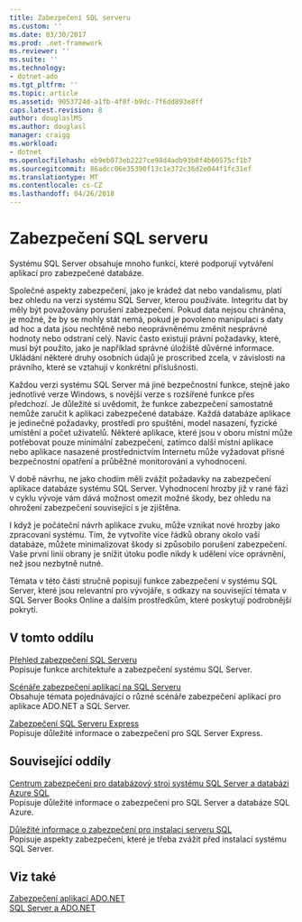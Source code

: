 ```yaml
---
title: Zabezpečení SQL serveru
ms.custom: ''
ms.date: 03/30/2017
ms.prod: .net-framework
ms.reviewer: ''
ms.suite: ''
ms.technology:
- dotnet-ado
ms.tgt_pltfrm: ''
ms.topic: article
ms.assetid: 9053724d-a1fb-4f0f-b9dc-7f6dd893e8ff
caps.latest.revision: 8
author: douglaslMS
ms.author: douglasl
manager: craigg
ms.workload:
- dotnet
ms.openlocfilehash: eb9eb073eb2227ce98d4adb93b8f4b60575cf1b7
ms.sourcegitcommit: 86adcc06e35390f13c1e372c36d2e044f1fc31ef
ms.translationtype: MT
ms.contentlocale: cs-CZ
ms.lasthandoff: 04/26/2018
---
```

# <a name="sql-server-security"></a>Zabezpečení SQL serveru
Systému SQL Server obsahuje mnoho funkcí, které podporují vytváření aplikací pro zabezpečené databáze.  
  
 Společné aspekty zabezpečení, jako je krádež dat nebo vandalismu, platí bez ohledu na verzi systému SQL Server, kterou používáte. Integritu dat by měly být považovány porušení zabezpečení. Pokud data nejsou chráněna, je možné, že by se mohly stát nemá, pokud je povoleno manipulaci s daty ad hoc a data jsou nechtěně nebo neoprávněnému změnit nesprávné hodnoty nebo odstraní celý. Navíc často existují právní požadavky, které, musí být použito, jako je například správné úložiště důvěrné informace. Ukládání některé druhy osobních údajů je proscribed zcela, v závislosti na právního, které se vztahují v konkrétní příslušnosti.  
  
 Každou verzi systému SQL Server má jiné bezpečnostní funkce, stejně jako jednotlivé verze Windows, s novější verze s rozšířené funkce přes předchozí. Je důležité si uvědomit, že funkce zabezpečení samostatně nemůže zaručit k aplikaci zabezpečené databáze. Každá databáze aplikace je jedinečné požadavky, prostředí pro spuštění, model nasazení, fyzické umístění a počet uživatelů. Některé aplikace, které jsou v oboru místní může potřebovat pouze minimální zabezpečení, zatímco další místní aplikace nebo aplikace nasazené prostřednictvím Internetu může vyžadovat přísné bezpečnostní opatření a průběžné monitorování a vyhodnocení.  
  
 V době návrhu, ne jako chodím měli zvážit požadavky na zabezpečení aplikace databáze systému SQL Server. Vyhodnocení hrozby již v rané fázi v cyklu vývoje vám dává možnost omezit možné škody, bez ohledu na ohrožení zabezpečení související s je zjištěna.  
  
 I když je počáteční návrh aplikace zvuku, může vznikat nové hrozby jako zpracovaní systému. Tím, že vytvoříte více řádků obrany okolo vaší databáze, můžete minimalizovat škody si způsobilo porušení zabezpečení. Vaše první linií obrany je snížit útoku podle nikdy k udělení více oprávnění, než jsou nezbytně nutné.  
  
 Témata v této části stručně popisují funkce zabezpečení v systému SQL Server, které jsou relevantní pro vývojáře, s odkazy na související témata v SQL Server Books Online a dalším prostředkům, které poskytují podrobnější pokrytí.  
  
## <a name="in-this-section"></a>V tomto oddílu  
 [Přehled zabezpečení SQL Serveru](../../../../../docs/framework/data/adonet/sql/overview-of-sql-server-security.md)  
 Popisuje funkce architektuře a zabezpečení systému SQL Server.  
  
 [Scénáře zabezpečení aplikací na SQL Serveru](../../../../../docs/framework/data/adonet/sql/application-security-scenarios-in-sql-server.md)  
 Obsahuje témata pojednávající o různé scénáře zabezpečení aplikací pro aplikace ADO.NET a SQL Server.  
  
 [Zabezpečení SQL Serveru Express](../../../../../docs/framework/data/adonet/sql/sql-server-express-security.md)  
 Popisuje důležité informace o zabezpečení pro SQL Server Express.  
  
## <a name="related-sections"></a>Související oddíly  
[Centrum zabezpečení pro databázový stroj systému SQL Server a databázi Azure SQL](/sql/relational-databases/security/security-center-for-sql-server-database-engine-and-azure-sql-database)  
Popisuje důležité informace o zabezpečení pro SQL Server a databáze SQL Azure.

[Důležité informace o zabezpečení pro instalaci serveru SQL](/sql/sql-server/install/security-considerations-for-a-sql-server-installation)  
Popisuje aspekty zabezpečení, které je třeba zvážit před instalací systému SQL Server.

## <a name="see-also"></a>Viz také  
 [Zabezpečení aplikací ADO.NET](../../../../../docs/framework/data/adonet/securing-ado-net-applications.md)  
 [SQL Server a ADO.NET](../../../../../docs/framework/data/adonet/sql/index.md)  
